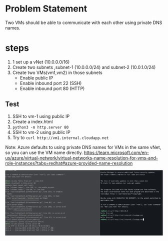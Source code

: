 # Problem Statement
Two VMs should be able to communicate with each other using private DNS names.

# steps
1. 1 set up a vNet (10.0.0.0/16)
2. Create two subnets ,subnet-1 (10.0.0.0/24) and subnet-2 (10.0.1.0/24)
3. Create two VMs(vm1,vm2) in those subnets
   - Enable public IP
   - Enable inbound port 22 (SSH)
   - Enable inbound port 80 (HTTP)
## Test
1. SSH to vm-1 using public IP
2. Create a index.html
3. `python3 -m http.server 80`
4. SSH to vm-2 using public IP
5. Try to `curl http://vm1.internal.cloudapp.net`

Note: Azure defaults to using private DNS names for VMs in the same vNet, so you can use the VM name directly.
https://learn.microsoft.com/en-us/azure/virtual-network/virtual-networks-name-resolution-for-vms-and-role-instances?tabs=redhat#azure-provided-name-resolution


![alt text](image.png)